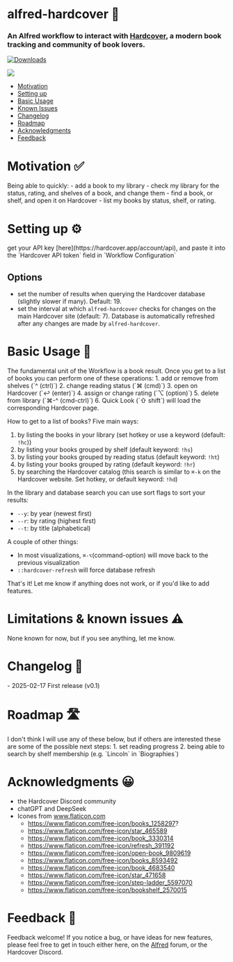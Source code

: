 # alfred-hardcover 📘
### An Alfred workflow to interact with [Hardcover](https://hardcover.app/), a modern book tracking and community of book lovers.  


<a href="https://github.com/giovannicoppola/alfred-hardcover/releases/latest/">
<img alt="Downloads"
src="https://img.shields.io/github/downloads/giovannicoppola/alfred-hardcover/total?color=purple&label=Downloads"><br/>
</a>

![](images/alfred-hardcover.gif)


<!-- MarkdownTOC autolink="true" bracket="round" depth="3" autoanchor="true" -->

- [Motivation](#motivation)
- [Setting up](#setting-up)
- [Basic Usage](#usage)
- [Known Issues](#known-issues)
- [Changelog](#changelog)
- [Roadmap](#roadmap)
- [Acknowledgments](#acknowledgments)
- [Feedback](#feedback)

<!-- /MarkdownTOC -->


<h1 id="motivation">Motivation ✅</h1>
Being able to quickly:
- add a book to my library
- check my library for the status, rating, and shelves of a book, and change them
- find a book, or shelf, and open it on Hardcover
- list my books by status, shelf, or rating.

<h1 id="setting-up">Setting up ⚙️</h1>
get your API key [here](https://hardcover.app/account/api), and paste it into the `Hardcover API token` field in `Workflow Configuration`

## Options
- set the number of results when querying the Hardcover database (slightly slower if many). Default: 19.
- set the interval at which `alfred-hardcover` checks for changes on the main Hardcover site (default: 7). Database is automatically refreshed after any changes are made by `alfred-hardcover`.

<h1 id="usage">Basic Usage 📖</h1>
The fundamental unit of the Workflow is a book result. Once you get to a list of books you can perform one of these operations:
1. add or remove from shelves (`^ (ctrl)`)
2. change reading status (`⌘ (cmd)`)
3. open on Hardcover (`↩️ (enter)`)
4. assign or change rating (`⌥ (option)`)
5. delete from library (`⌘-^ (cmd-ctrl)`)
6. Quick Look (`⇧ shift`) will load the corresponding Hardcover page.  

How to get to a list of books? Five main ways:
1. by listing the books in your library (set hotkey or use a keyword (default: `!hc`))
2. by listing your books grouped by shelf (default keyword: `!hs`)
3. by listing your books grouped by reading status (default keyword: `!ht`)
4. by listing your books grouped by rating (default keyword: `!hr`)
5. by searching the Hardcover catalog (this search is similar to `⌘-k` on the Hardcover website. Set hotkey, or default keyword: `!hd`) 

In the library and database search you can use sort flags to sort your results:
- `--y`: by year (newest first)
- `--r`: by rating (highest first)
- `--t`: by title (alphabetical)

A couple of other things:
- In most visualizations, `⌘-⌥`(command-option) will move back to the previous visualization
- `::hardcover-refresh` will force database refresh 

That's it! Let me know if anything does not work, or if you'd like to add features. 


<h1 id="known-issues">Limitations & known issues ⚠️</h1>
None known for now, but if you see anything, let me know. 

<h1 id="changelog">Changelog 🧰</h1>
- 2025-02-17 First release (v0.1)

<h1 id="roadmap">Roadmap 🛣️</h1>
I don't think I will use any of these below, but if others are interested these are some of the possible next steps:
1. set reading progress
2. being able to search by shelf membership (e.g. `Lincoln` in `Biographies`)

<h1 id="acknowledgments">Acknowledgments 😀</h1>

- the Hardcover Discord community
- chatGPT and DeepSeek 
- Icones from www.flaticon.com
    - https://www.flaticon.com/free-icon/books_1258297?
    - https://www.flaticon.com/free-icon/star_465589
    - https://www.flaticon.com/free-icon/book_3330314
    - https://www.flaticon.com/free-icon/refresh_391192
    - https://www.flaticon.com/free-icon/open-book_9809619
    - https://www.flaticon.com/free-icon/books_8593492
    - https://www.flaticon.com/free-icon/book_4683540
    - https://www.flaticon.com/free-icon/star_471658
    - https://www.flaticon.com/free-icon/step-ladder_5597070
    - https://www.flaticon.com/free-icon/bookshelf_2570015

<h1 id="feedback">Feedback 🧐</h1>

Feedback welcome! If you notice a bug, or have ideas for new features, please feel free to get in touch either here, on the [Alfred](https://www.alfredforum.com) forum, or the Hardcover Discord. 
